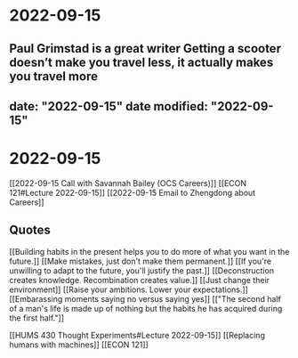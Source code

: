 # 2022-09-15
Paul Grimstad is a great writer
Getting a scooter doesn’t make you travel less, it actually makes you travel more
---
date: "2022-09-15"
date modified: "2022-09-15"
---

# 2022-09-15
[[2022-09-15 Call with Savannah Bailey (OCS Careers)]]
[[ECON 121#Lecture 2022-09-15]]
[[2022-09-15 Email to Zhengdong about Careers]]

## Quotes
[[Building habits in the present helps you to do more of what you want in the future.]]
[[Make mistakes, just don't make them permanent.]]
[[If you're unwilling to adapt to the future, you'll justify the past.]]
[[Deconstruction creates knowledge. Recombination creates value.]]
[[Just change their environment]]
[[Raise your ambitions. Lower your expectations.]]
[[Embarassing moments saying no versus saying yes]]
[["The second half of a man's life is made up of nothing but the habits he has acquired during the first half."]]

[[HUMS 430 Thought Experiments#Lecture 2022-09-15]]
[[Replacing humans with machines]]
[[ECON 121]]
